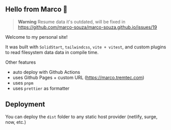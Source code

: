 ## Hello from Marco 👋

> **Warning** Resume data it's outdated, will be fixed in https://github.com/marco-souza/marco-souza.github.io/issues/19

Welcome to my personal site!

It was built with `SolidStart`, `tailwindcss`, `vite + vitest`, and custom plugins to read filesystem data data in compile time.

Other features

- auto deploy with Github Actions
- uses Github Pages + custom URL (https://marco.tremtec.com)
- uses `pnpm`
- uses `prettier` as formatter

## Deployment

You can deploy the `dist` folder to any static host provider (netlify, surge, now, etc.)
